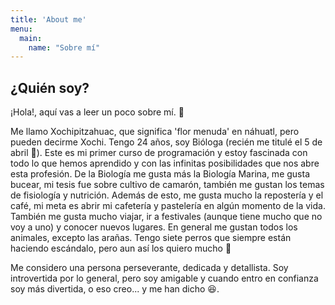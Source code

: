 ```yaml
---
title: 'About me'
menu:
  main:
    name: "Sobre mí"
---
```


## ¿Quién soy?

¡Hola!, aquí vas a leer un poco sobre mí. 🤩

Me llamo Xochipitzahuac, que significa 'flor menuda' en náhuatl, pero pueden decirme Xochi. Tengo 24 años, soy Bióloga (recién me titulé el 5 de abril 🙌).
Este es mi primer curso de programación y estoy fascinada con todo lo que hemos aprendido y con las infinitas posibilidades que nos abre esta profesión.
De la Biología me gusta más la Biología Marina, me gusta bucear, mi tesis fue sobre cultivo de camarón, también me gustan los temas de fisiología y nutrición.
Además de esto, me gusta mucho la repostería y el café, mi meta es abrir mi cafetería y pastelería en algún momento de la vida. También me gusta mucho viajar, ir a festivales (aunque tiene mucho que no voy a uno) y conocer nuevos lugares. En general me gustan todos los animales, excepto las arañas. Tengo siete perros que siempre están haciendo escándalo, pero aun así los quiero mucho 🤭

Me considero una persona perseverante, dedicada y detallista. Soy introvertida por lo general, pero soy amigable y cuando entro en confianza soy más divertida, o eso creo... y me han dicho 😆. 





